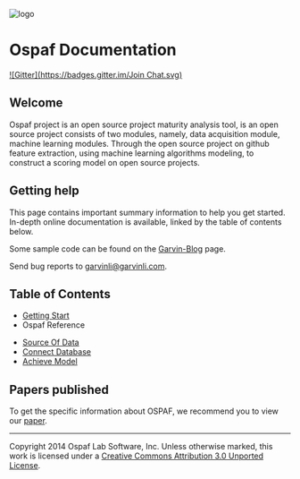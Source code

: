 ![logo](https://avatars3.githubusercontent.com/u/8652189?v=2&s=200)
# Ospaf Documentation
[![Gitter](https://badges.gitter.im/Join Chat.svg)](https://gitter.im/ospaf/ospaf-primary?utm_source=badge&utm_medium=badge&utm_campaign=pr-badge&utm_content=badge)

## Welcome 

Ospaf project is an open source project maturity analysis tool, is an open source project consists of two modules, namely, data acquisition module, machine learning modules. Through the open source project on github feature extraction, using machine learning algorithms modeling, to construct a scoring model on open source projects.

## Getting help

This page contains important summary information to help you get started. In-depth online documentation is available, linked by the table of contents below.

Some sample code can be found on the [Garvin-Blog](http://blog.csdn.net/buptgshengod) page.

Send bug reports to garvinli@garvinli.com.

## Table of Contents

+ [Getting Start](reference/GettingStart.md)
+ Ospaf Reference
 - [Source Of Data](reference/SourceOfData.md)
 - [Connect Database](reference/ConnectDatabas.md)
 - [Achieve Model](reference/AchieveModel.md)  

## Papers published

To get the specific information about OSPAF, we recommend you to view our [paper](https://github.com/ospaf/document/blob/master/ospaf_paper.pdf).
- - -
Copyright 2014 Ospaf Lab Software, Inc. Unless otherwise marked, this work is licensed under a [Creative Commons Attribution 3.0 Unported License](http://creativecommons.org/licenses/by/3.0/).
